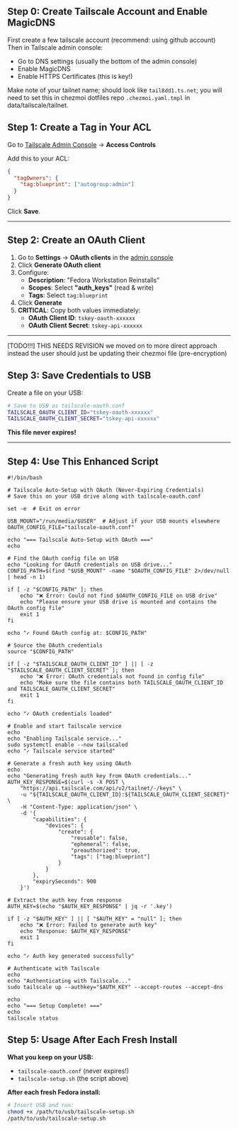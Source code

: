 ## Step 0: Create Tailscale Account and Enable MagicDNS
First create a few tailscale account (recommend: using github account)
Then in Tailscale admin console:
- Go to DNS settings (usually the bottom of the admin console)
- Enable MagicDNS
- Enable HTTPS Certificates (this is key!)

Make note of your tailnet name; should look like `tail8dd1.ts.net`; you will need to set this in chezmoi dotfiles repo `.chezmoi.yaml.tmpl` in data/tailscale/tailnet.

## Step 1: Create a Tag in Your ACL

Go to [Tailscale Admin Console](https://login.tailscale.com/admin/acls/file) → **Access Controls**

Add this to your ACL:
```json
{
  "tagOwners": {
    "tag:blueprint": ["autogroup:admin"]
  }
}
```

Click **Save**.

---

## Step 2: Create an OAuth Client

1. Go to **Settings** → **OAuth clients** in the [admin console](https://login.tailscale.com/admin/settings/oauth)
2. Click **Generate OAuth client**
3. Configure:
   - **Description**: "Fedora Workstation Reinstalls"
   - **Scopes**: Select **"auth_keys"** (read & write)
   - **Tags**: Select `tag:blueprint`
4. Click **Generate**
5. **CRITICAL**: Copy both values immediately:
   - **OAuth Client ID**: `tskey-oauth-xxxxxx`
   - **OAuth Client Secret**: `tskey-api-xxxxxx`

---

[TODO!!!] THIS NEEDS REVISION we moved on to more direct approach
instead the user should just be updating their chezmoi file (pre-encryption)

## Step 3: Save Credentials to USB

Create a file on your USB:

```bash
# Save to USB as tailscale-oauth.conf
TAILSCALE_OAUTH_CLIENT_ID="tskey-oauth-xxxxxx"
TAILSCALE_OAUTH_CLIENT_SECRET="tskey-api-xxxxxx"
```

**This file never expires!**

---

## Step 4: Use This Enhanced Script

```
#!/bin/bash

# Tailscale Auto-Setup with OAuth (Never-Expiring Credentials)
# Save this on your USB drive along with tailscale-oauth.conf

set -e  # Exit on error

USB_MOUNT="/run/media/$USER"  # Adjust if your USB mounts elsewhere
OAUTH_CONFIG_FILE="tailscale-oauth.conf"

echo "=== Tailscale Auto-Setup with OAuth ==="
echo

# Find the OAuth config file on USB
echo "Looking for OAuth credentials on USB drive..."
CONFIG_PATH=$(find "$USB_MOUNT" -name "$OAUTH_CONFIG_FILE" 2>/dev/null | head -n 1)

if [ -z "$CONFIG_PATH" ]; then
    echo "❌ Error: Could not find $OAUTH_CONFIG_FILE on USB drive"
    echo "Please ensure your USB drive is mounted and contains the OAuth config file"
    exit 1
fi

echo "✓ Found OAuth config at: $CONFIG_PATH"

# Source the OAuth credentials
source "$CONFIG_PATH"

if [ -z "$TAILSCALE_OAUTH_CLIENT_ID" ] || [ -z "$TAILSCALE_OAUTH_CLIENT_SECRET" ]; then
    echo "❌ Error: OAuth credentials not found in config file"
    echo "Make sure the file contains both TAILSCALE_OAUTH_CLIENT_ID and TAILSCALE_OAUTH_CLIENT_SECRET"
    exit 1
fi

echo "✓ OAuth credentials loaded"

# Enable and start Tailscale service
echo
echo "Enabling Tailscale service..."
sudo systemctl enable --now tailscaled
echo "✓ Tailscale service started"

# Generate a fresh auth key using OAuth
echo
echo "Generating fresh auth key from OAuth credentials..."
AUTH_KEY_RESPONSE=$(curl -s -X POST \
    "https://api.tailscale.com/api/v2/tailnet/-/keys" \
    -u "${TAILSCALE_OAUTH_CLIENT_ID}:${TAILSCALE_OAUTH_CLIENT_SECRET}" \
    -H "Content-Type: application/json" \
    -d '{
        "capabilities": {
            "devices": {
                "create": {
                    "reusable": false,
                    "ephemeral": false,
                    "preauthorized": true,
                    "tags": ["tag:blueprint"]
                }
            }
        },
        "expirySeconds": 900
    }')

# Extract the auth key from response
AUTH_KEY=$(echo "$AUTH_KEY_RESPONSE" | jq -r '.key')

if [ -z "$AUTH_KEY" ] || [ "$AUTH_KEY" = "null" ]; then
    echo "❌ Error: Failed to generate auth key"
    echo "Response: $AUTH_KEY_RESPONSE"
    exit 1
fi

echo "✓ Auth key generated successfully"

# Authenticate with Tailscale
echo
echo "Authenticating with Tailscale..."
sudo tailscale up --authkey="$AUTH_KEY" --accept-routes --accept-dns

echo
echo "=== Setup Complete! ==="
echo
tailscale status
```

## Step 5: Usage After Each Fresh Install

**What you keep on your USB:**
- `tailscale-oauth.conf` (never expires!)
- `tailscale-setup.sh` (the script above)

**After each fresh Fedora install:**

```bash
# Insert USB and run:
chmod +x /path/to/usb/tailscale-setup.sh
/path/to/usb/tailscale-setup.sh
```
